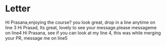 # Letter
Hi Prasana,enjoying the course? you look great, drop in a line anytime on line 3
Hi Prasad, Its great, lovely to see your message.please messageme on line4
Hi Prasana, see if you can look at my line 4, this was while merging your PR, message me on line5
